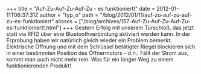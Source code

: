 +++
title = "Auf-Zu-Auf-Zu-Auf-Zu - es funktioniert!"
date = 2012-01-11T06:37:31Z
author = "typ_o"
path = "/blog/2012/01/11/auf-zu-auf-zu-auf-zu-es-funktioniert"
aliases = ["/blog/archives/157-Auf-Zu-Auf-Zu-Auf-Zu-es-funktioniert!.html"]
+++
Gestern Erfolg mit unserem Türschloß, das jetzt statt via RFID über eine
Bluetoothverbindung aktiviert werden kann. In der Erprobung haben wir
natürlich gleich wieder ein Problem bemerkt: Elektrische Öffnung und mit
dem Schlüssel betätigter Riegel blockieren sich in einer bestimmten
Position des Öffnermotors - d.h.: Fällt der Strom aus, kommt man auch
nicht mehr rein. Was für ein langer Weg zu einem funktionierenden
Produkt!
